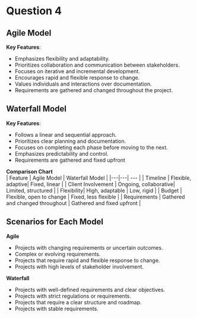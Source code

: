 # Question 4
## Agile Model  

**Key Features**:  <br>
  - Emphasizes flexibility and adaptability.  <br> 
  - Prioritizes collaboration and communication between stakeholders.  <br>
  - Focuses on iterative and incremental development.  <br>
  - Encourages rapid and flexible response to change.  <br>
  - Values individuals and interactions over documentation.  <br>
  - Requirements are gathered and changed throughout the project. <br>  

## Waterfall Model  

**Key Features**: <br>
  - Follows a linear and sequential approach.<br>
  - Prioritizes clear planning and documentation.<br>
  - Focuses on completing each phase before moving to the next.<br>
  - Emphasizes predictability and control.<br>
  - Requirements are gathered and fixed upfront<br>

**Comparison Chart** <br>
| Feature | Agile Model | Waterfall Model |
|---|---| --- |
| Timeline | Flexible, adaptive| Fixed, linear |
| Client Involvement | Ongoing, collaborative| Limited, structured |
| Flexibility| High, adaptable | Low, rigid |
| Budget | Flexible, open to change | Fixed, less flexible |
| Requirements | Gathered and changed throughout | Gathered and fixed upfront |  

## Scenarios for Each Model
**Agile**
  - Projects with changing requirements or uncertain outcomes. <br>
  - Complex or evolving requirements. <br>
  - Projects that require rapid and flexible response to change.<br>
  - Projects with high levels of stakeholder involvement.

**Waterfall**
  - Projects with well-defined requirements and clear objectives.<br>
  - Projects with strict regulations or requirements.<br>
  - Projects that require a clear structure and roadmap.<br>
  - Projects with stable requirements.
